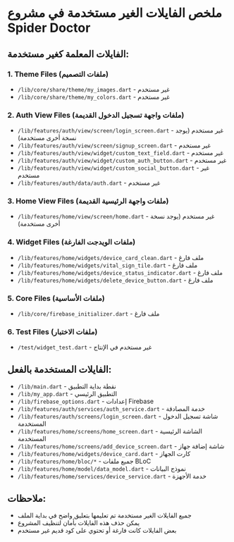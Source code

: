 # ملخص الفايلات الغير مستخدمة في مشروع Spider Doctor

## الفايلات المعلمة كغير مستخدمة:

### 1. Theme Files (ملفات التصميم)

- `/lib/core/share/theme/my_images.dart` - غير مستخدم
- `/lib/core/share/theme/my_colors.dart` - غير مستخدم

### 2. Auth View Files (ملفات واجهة تسجيل الدخول القديمة)

- `/lib/features/auth/view/screen/login_screen.dart` - غير مستخدم (يوجد نسخة أخرى مستخدمة)
- `/lib/features/auth/view/screen/signup_screen.dart` - غير مستخدم
- `/lib/features/auth/view/widget/custom_text_field.dart` - غير مستخدم
- `/lib/features/auth/view/widget/custom_auth_button.dart` - غير مستخدم
- `/lib/features/auth/view/widget/custom_social_button.dart` - غير مستخدم
- `/lib/features/auth/data/auth.dart` - غير مستخدم

### 3. Home View Files (ملفات واجهة الرئيسية القديمة)

- `/lib/features/home/view/screen/home.dart` - غير مستخدم (يوجد نسخة أخرى مستخدمة)

### 4. Widget Files (ملفات الويدجت الفارغة)

- `/lib/features/home/widgets/device_card_clean.dart` - ملف فارغ
- `/lib/features/home/widgets/vital_sign_tile.dart` - ملف فارغ
- `/lib/features/home/widgets/device_status_indicator.dart` - ملف فارغ
- `/lib/features/home/widgets/delete_device_button.dart` - ملف فارغ

### 5. Core Files (ملفات الأساسية)

- `/lib/core/firebase_initializer.dart` - ملف فارغ

### 6. Test Files (ملفات الاختبار)

- `/test/widget_test.dart` - غير مستخدم في الإنتاج

## الفايلات المستخدمة بالفعل:

- `/lib/main.dart` - نقطة بداية التطبيق
- `/lib/my_app.dart` - التطبيق الرئيسي
- `/lib/firebase_options.dart` - إعدادات Firebase
- `/lib/features/auth/services/auth_service.dart` - خدمة المصادقة
- `/lib/features/auth/screens/login_screen.dart` - شاشة تسجيل الدخول المستخدمة
- `/lib/features/home/screens/home_screen.dart` - الشاشة الرئيسية المستخدمة
- `/lib/features/home/screens/add_device_screen.dart` - شاشة إضافة جهاز
- `/lib/features/home/widgets/device_card.dart` - كارت الجهاز
- `/lib/features/home/bloc/*` - جميع ملفات BLoC
- `/lib/features/home/model/data_model.dart` - نموذج البيانات
- `/lib/features/home/services/device_service.dart` - خدمة الأجهزة

## ملاحظات:

- جميع الفايلات الغير مستخدمة تم تعليمها بتعليق واضح في بداية الملف
- يمكن حذف هذه الفايلات بأمان لتنظيف المشروع
- بعض الفايلات كانت فارغة أو تحتوي على كود قديم غير مستخدم

